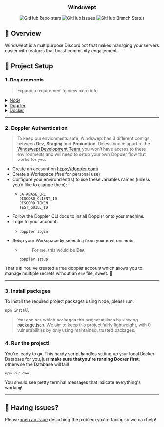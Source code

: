 <div align="center">
  <h3>Windswept</h3>
</div>

<div align="center">
   <img alt="GitHub Repo stars" src="https://img.shields.io/github/stars/windswept-bot/windswept">
   <img alt="GitHub Issues" src="https://img.shields.io/github/issues/windswept-bot/windswept">
   <img alt="GitHub Branch Status" src="https://img.shields.io/github/check-runs/windswept-bot/windswept/deployment%2Fstaging">
</div>

## 👀 Overview

Windswept is a multipurpose Discord bot that makes managing your servers easier with features that boost community engagement.


## 🔧 Project Setup

### 1. Requirements

> Expand a requirement to view more info

<details>
  <summary>
    <a href="https://nodejs.org/">
      Node
    </a>
  </summary>
  Runtime environment.
</details>

<details>
  <summary>
    <a href="https://www.doppler.com/">
      Doppler
    </a>
  </summary>
  Centralised Environment Variables & Secrets Manager.
</details>

<details>
  <summary>
    <a href="https://www.docker.com/">
      Docker
    </a>
  </summary>
  Containers for local development, Docker is not used in production.
</details>

---

### 2. Doppler Authentication

> To keep our envionments safe, Windswept has 3 different configs between **Dev**, **Staging** and **Production**. Unless you're apart of the [Windswept Development Team](https://github.com/orgs/windswept-bot/people), you won't have access to these environments and will need to setup your own Doppler flow that works for you.

- Create an account on https://doppler.com/
- Create a Workspace (free for personal use)
- Configure your environment(s) to use these variables names (unless you'd like to change them):
  - ```
    DATABASE_URL
    DISCORD_CLIENT_ID
    DISCORD_TOKEN
    TEST_GUILD_ID
    ```
- Follow the Doppler CLI docs to install Doppler onto your machine.
- Login to your account.
  - ```
    doppler login
    ```
- Setup your Workspace by selecting from your environments.
  - > For me, this would be **Dev**.
    ```
    doppler setup
    ```

That's it! You've created a free doppler account which allows you to manage multiple secrets without an env file, sweet. 👀

---

### 3. Install packages

To install the required project packages using Node, please run:

```bash
npm install
```

> You can see which packages this project utilises by viewing [package.json](https://github.com/windswept-bot/windswept/blob/deployment/staging/package.json). We aim to keep this project fairly lightweight, with 0 vulnerabilities by only using maintained, trusted packages.

### 4. Run the project!

You're ready to go. This handy script handles setting up your local Docker Database for you, just **make sure that you're running Docker first**, otherwise the Database will fail!

```bash
npm run dev
```

You should see pretty terminal messages that indicate everything's working!

---

## 🤔 Having issues?

Please [open an issue](https://github.com/windswept-bot/windswept/issues) describing the problem you're facing so we can help!

